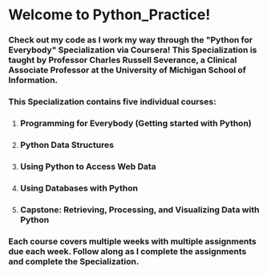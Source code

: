 ﻿# Welcome to Python_Practice!
 
### Check out my code as I work my way through the "Python for Everybody" Specialization via Coursera! This Specialization is taught by Professor Charles Russell Severance, a Clinical Associate Professor at the University of Michigan School of Information.

### This Specialization contains five individual courses: 
1. ### Programming for Everybody (Getting started with Python)
2. ### Python Data Structures
3. ### Using Python to Access Web Data
4. ### Using Databases with Python
5. ### Capstone: Retrieving, Processing, and Visualizing Data with Python

### Each course covers multiple weeks with multiple assignments due each week. Follow along as I complete the assignments and complete the Specialization. 
